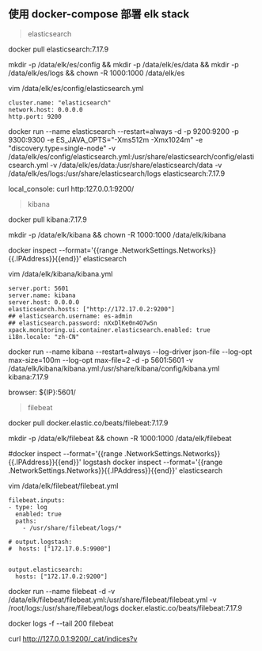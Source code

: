 ## 使用 docker-compose 部署 elk stack

> elasticsearch

docker pull elasticsearch:7.17.9

mkdir -p /data/elk/es/config && mkdir -p /data/elk/es/data && mkdir -p /data/elk/es/logs && chown -R 1000:1000 /data/elk/es

vim /data/elk/es/config/elasticsearch.yml
```
cluster.name: "elasticsearch"
network.host: 0.0.0.0
http.port: 9200
```

docker run --name elasticsearch --restart=always -d -p 9200:9200 -p 9300:9300 -e ES_JAVA_OPTS="-Xms512m -Xmx1024m" -e "discovery.type=single-node" -v /data/elk/es/config/elasticsearch.yml:/usr/share/elasticsearch/config/elasticsearch.yml -v /data/elk/es/data:/usr/share/elasticsearch/data -v /data/elk/es/logs:/usr/share/elasticsearch/logs elasticsearch:7.17.9

local_console:
curl http:127.0.0.1:9200/

> kibana

docker pull kibana:7.17.9

mkdir -p /data/elk/kibana && chown -R 1000:1000 /data/elk/kibana

docker inspect --format='{{range .NetworkSettings.Networks}}{{.IPAddress}}{{end}}' elasticsearch

vim /data/elk/kibana/kibana.yml
```
server.port: 5601
server.name: kibana
server.host: 0.0.0.0
elasticsearch.hosts: ["http://172.17.0.2:9200"]
## elasticsearch.username: es-admin
## elasticsearch.password: nXxDlKe0n4O7wSn
xpack.monitoring.ui.container.elasticsearch.enabled: true
i18n.locale: "zh-CN"
```

docker run --name kibana --restart=always --log-driver json-file --log-opt max-size=100m --log-opt max-file=2 -d -p 5601:5601 -v /data/elk/kibana/kibana.yml:/usr/share/kibana/config/kibana.yml kibana:7.17.9

browser:
${IP}:5601/

> filebeat

docker pull docker.elastic.co/beats/filebeat:7.17.9

mkdir -p /data/elk/filebeat && chown -R 1000:1000 /data/elk/filebeat

#docker inspect --format='{{range .NetworkSettings.Networks}}{{.IPAddress}}{{end}}' logstash
docker inspect --format='{{range .NetworkSettings.Networks}}{{.IPAddress}}{{end}}' elasticsearch

vim /data/elk/filebeat/filebeat.yml
```
filebeat.inputs:
- type: log
  enabled: true
  paths:
    - /usr/share/filebeat/logs/*

# output.logstash:
#  hosts: ["172.17.0.5:9900"]
  
  
output.elasticsearch: 
  hosts: ["172.17.0.2:9200"]  
```

 docker run --name filebeat -d -v /data/elk/filebeat/filebeat.yml:/usr/share/filebeat/filebeat.yml -v /root/logs:/usr/share/filebeat/logs docker.elastic.co/beats/filebeat:7.17.9

 docker logs -f --tail 200 filebeat

 curl http://127.0.0.1:9200/_cat/indices?v